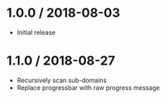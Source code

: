 1.0.0 / 2018-08-03
==================

  * Initial release

1.1.0 / 2018-08-27
==================

  * Recursively scan sub-domains
  * Replace progressbar with raw progress message